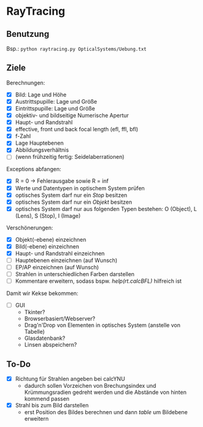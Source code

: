 # RayTracing
## Benutzung
Bsp.: `python raytracing.py OpticalSystems/Uebung.txt`

## Ziele
Berechnungen:
- [x] Bild: Lage und Höhe
- [x] Austrittspupille: Lage und Größe
- [x] Eintrittspupille: Lage und Größe
- [x] objektiv- und bildseitige Numerische Apertur
- [x] Haupt- und Randstrahl
- [x] effective, front und back focal length (efl, ffl, bfl)
- [x] f-Zahl
- [x] Lage Hauptebenen
- [x] Abbildungsverhältnis
- [ ] (wenn frühzeitig fertig: Seidelaberrationen)

Exceptions abfangen:
- [x] R = 0 -> Fehlerausgabe sowie R = inf
- [x] Werte und Datentypen in optischem System prüfen
- [x] optisches System darf nur ein *Stop* besitzen
- [x] optisches System darf nur ein *Objekt* besitzen
- [x] optisches System darf nur aus folgenden Typen bestehen: O (Object), L (Lens), S (Stop), I (Image)

Verschönerungen:
- [x] Objekt(-ebene) einzeichnen
- [x] Bild(-ebene) einzeichnen
- [x] Haupt- und Randstrahl einzeichnen
- [ ] Hauptebenen einzeichnen (auf Wunsch)
- [ ] EP/AP einzeichnen (auf Wunsch)
- [ ] Strahlen in unterschiedlichen Farben darstellen
- [ ] Kommentare erweitern, sodass bspw. *help(rt.calcBFL)* hilfreich ist

Damit wir Kekse bekommen:
- [ ] GUI
  - Tkinter?
  - Browserbasiert/Webserver?
  - Drag'n'Drop von Elementen in optisches System (anstelle von Tabelle)
  - Glasdatenbank?
  - Linsen abspeichern?
  
  
## To-Do
- [x] Richtung für Strahlen angeben bei calcYNU
  - dadurch sollen Vorzeichen von Brechungsindex und Krümmungsradien gedreht werden und die Abstände von hinten kommend passen
- [x] Strahl bis zum Bild darstellen
  - erst Position des Bildes berechnen und dann *table* um Bildebene erweitern
  
